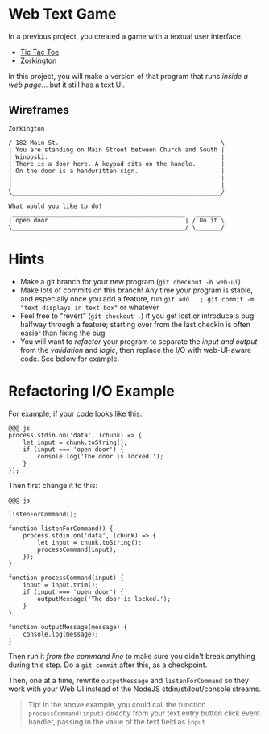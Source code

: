 # Web Text Game

In a previous project, you created a game with a textual user interface.

* [Tic Tac Toe](tic_tac_toe)
* [Zorkington](zorkington)

In this project, you will make a version of that program that runs *inside a web page*... but it still has a text UI.

## Wireframes

```
Zorkington
 __________________________________________________________
/ 182 Main St.                                             \
| You are standing on Main Street between Church and South |
| Winooski.                                                |
| There is a door here. A keypad sits on the handle.       |
| On the door is a handwritten sign.                       |
|                                                          |
|                                                          |
\__________________________________________________________/

What would you like to do?
 ________________________________________________   _______
| open door                                      | / Do it \
\________________________________________________/ \_______/

```

# Hints

* Make a git branch for your new program (`git checkout -b web-ui`)
* Make lots of commits on this branch! Any time your program is stable, and especially once you add a feature, run `git add . ; git commit -m "text displays in text box"` or whatever
* Feel free to "revert" (`git checkout .`) if you get lost or introduce a bug halfway through a feature; starting over from the last checkin is often easier than fixing the bug
* You will want to *refactor* your program to separate the *input and output* from the *validation* and *logic*, then replace the I/O with web-UI-aware code. See below for example.


# Refactoring I/O Example

For example, if your code looks like this:

```
@@@ js
process.stdin.on('data', (chunk) => {
    let input = chunk.toString();
    if (input === 'open door') {
        console.log('The door is locked.');
    }
});
```

Then first change it to this:

```
@@@ js

listenForCommand();

function listenForCommand() {
    process.stdin.on('data', (chunk) => {
        let input = chunk.toString();
        processCommand(input);
    });
}

function processCommand(input) {
    input = input.trim();
    if (input === 'open door') {
        outputMessage('The door is locked.');
    }
}

function outputMessage(message) {
    console.log(message);
}
```

Then run it *from the command line* to make sure you didn't break anything during this step. Do a `git commit` after this, as a checkpoint.

Then, one at a time, rewrite `outputMessage` and `listenForCommand` so they work with your Web UI instead of the NodeJS stdin/stdout/console streams.

> Tip: in the above example, you could call the function `processCommand(input)` *directly* from your text entry button click event handler, passing in the value of the text field as `input`.
